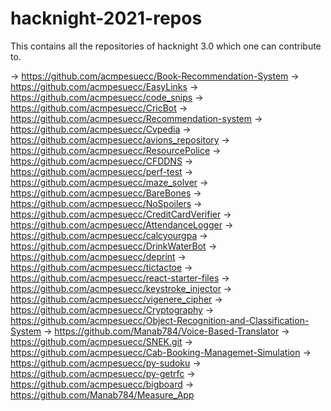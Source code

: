 # hacknight-2021-repos
This contains all the repositories of hacknight 3.0 which one can contribute to.

-> https://github.com/acmpesuecc/Book-Recommendation-System
-> https://github.com/acmpesuecc/EasyLinks
-> https://github.com/acmpesuecc/code_snips
-> https://github.com/acmpesuecc/CricBot
-> https://github.com/acmpesuecc/Recommendation-system
-> https://github.com/acmpesuecc/Cvpedia
-> https://github.com/acmpesuecc/avions_repository
-> https://github.com/acmpesuecc/ResourcePolice
-> https://github.com/acmpesuecc/CFDDNS
-> https://github.com/acmpesuecc/perf-test
-> https://github.com/acmpesuecc/maze_solver
-> https://github.com/acmpesuecc/BareBones
-> https://github.com/acmpesuecc/NoSpoilers
-> https://github.com/acmpesuecc/CreditCardVerifier
-> https://github.com/acmpesuecc/AttendanceLogger
-> https://github.com/acmpesuecc/calcyourgpa
-> https://github.com/acmpesuecc/DrinkWaterBot
-> https://github.com/acmpesuecc/deprint
-> https://github.com/acmpesuecc/tictactoe
-> https://github.com/acmpesuecc/react-starter-files
-> https://github.com/acmpesuecc/keystroke_injector
-> https://github.com/acmpesuecc/vigenere_cipher
-> https://github.com/acmpesuecc/Cryptography
-> https://github.com/acmpesuecc/Object-Recognition-and-Classification-System
-> https://github.com/Manab784/Voice-Based-Translator
-> https://github.com/acmpesuecc/SNEK.git
-> https://github.com/acmpesuecc/Cab-Booking-Managemet-Simulation
-> https://github.com/acmpesuecc/py-sudoku
-> https://github.com/acmpesuecc/py-getrfc
-> https://github.com/acmpesuecc/bigboard
-> https://github.com/Manab784/Measure_App
